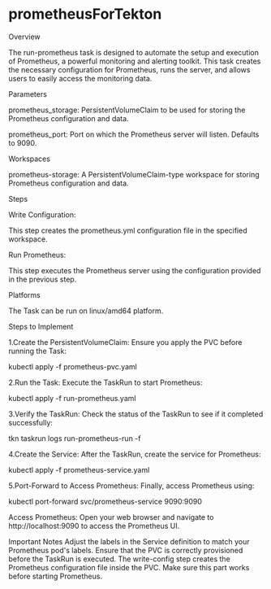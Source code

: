 # prometheusForTekton

Overview

The run-prometheus task is designed to automate the setup and execution of Prometheus, a powerful monitoring and alerting toolkit. This task creates the necessary configuration for Prometheus, runs the server, and allows users to easily access the monitoring data.

Parameters

prometheus_storage: PersistentVolumeClaim to be used for storing the Prometheus configuration and data.

prometheus_port: Port on which the Prometheus server will listen. Defaults to 9090.

Workspaces

prometheus-storage: A PersistentVolumeClaim-type workspace for storing Prometheus configuration and data.

Steps

Write Configuration:

This step creates the prometheus.yml configuration file in the specified workspace.

Run Prometheus:

This step executes the Prometheus server using the configuration provided in the previous step.

Platforms

The Task can be run on linux/amd64 platform.


Steps to Implement

1.Create the PersistentVolumeClaim: Ensure you apply the PVC before running the Task:

kubectl apply -f prometheus-pvc.yaml

2.Run the Task: Execute the TaskRun to start Prometheus:

kubectl apply -f run-prometheus.yaml

3.Verify the TaskRun: Check the status of the TaskRun to see if it completed successfully:

tkn taskrun logs run-prometheus-run -f

4.Create the Service: After the TaskRun, create the service for Prometheus:

kubectl apply -f prometheus-service.yaml

5.Port-Forward to Access Prometheus: Finally, access Prometheus using:

kubectl port-forward svc/prometheus-service 9090:9090

Access Prometheus: Open your web browser and navigate to http://localhost:9090 to access the Prometheus UI.

Important Notes
Adjust the labels in the Service definition to match your Prometheus pod's labels.
Ensure that the PVC is correctly provisioned before the TaskRun is executed.
The write-config step creates the Prometheus configuration file inside the PVC. Make sure this part works before starting Prometheus.
